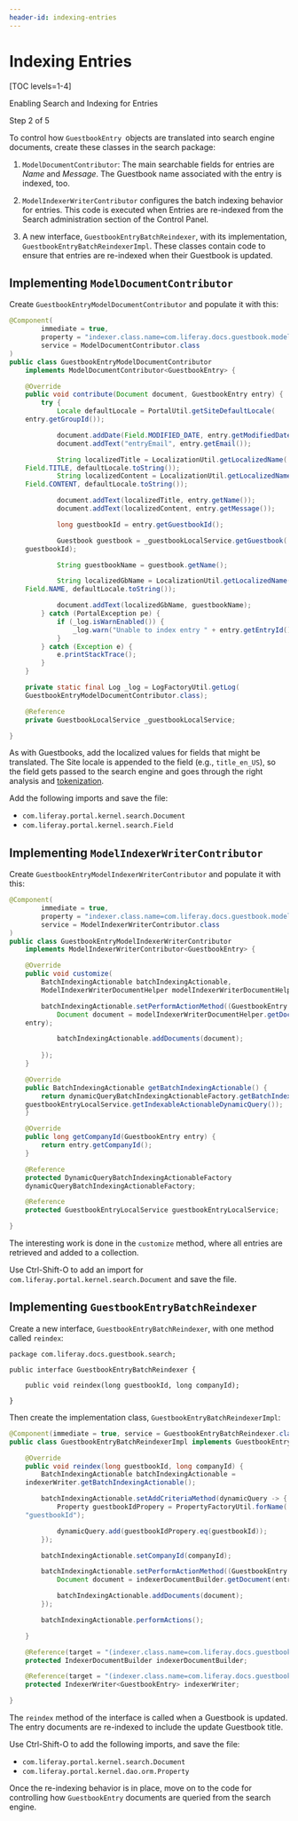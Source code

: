 ```yaml
---
header-id: indexing-entries
---
```


# Indexing Entries

[TOC levels=1-4]

<div class="learn-path-step row">
    <p id="stepTitle">Enabling Search and Indexing for Entries</p><p>Step 2 of 5</p>
</div>

To control how `GuestbookEntry `objects are translated into search engine
documents, create these classes in the search package:

1.  `ModelDocumentContributor`: The main searchable fields for entries are
    _Name_ and _Message_. The Guestbook name associated with the entry is
    indexed, too.

2.  `ModelIndexerWriterContributor` configures the batch indexing behavior for
    entries. This code is executed when Entries are re-indexed from the
    Search administration section of the Control Panel.

3.  A new interface, `GuestbookEntryBatchReindexer`, with its implementation,
    `GuestbookEntryBatchReindexerImpl`. These classes contain code to ensure
    that entries are re-indexed when their Guestbook is updated.

## Implementing `ModelDocumentContributor`

Create `GuestbookEntryModelDocumentContributor` and populate it with this:

```java
@Component(
        immediate = true,
        property = "indexer.class.name=com.liferay.docs.guestbook.model.GuestbookEntry",
        service = ModelDocumentContributor.class
)
public class GuestbookEntryModelDocumentContributor
    implements ModelDocumentContributor<GuestbookEntry> {

    @Override
    public void contribute(Document document, GuestbookEntry entry) {
        try {
            Locale defaultLocale = PortalUtil.getSiteDefaultLocale(
    entry.getGroupId());

            document.addDate(Field.MODIFIED_DATE, entry.getModifiedDate());
            document.addText("entryEmail", entry.getEmail());

            String localizedTitle = LocalizationUtil.getLocalizedName(
    Field.TITLE, defaultLocale.toString());
            String localizedContent = LocalizationUtil.getLocalizedName(
    Field.CONTENT, defaultLocale.toString());

            document.addText(localizedTitle, entry.getName());
            document.addText(localizedContent, entry.getMessage());

            long guestbookId = entry.getGuestbookId();

            Guestbook guestbook = _guestbookLocalService.getGuestbook(
    guestbookId);

            String guestbookName = guestbook.getName();

            String localizedGbName = LocalizationUtil.getLocalizedName(
    Field.NAME, defaultLocale.toString());

            document.addText(localizedGbName, guestbookName);
        } catch (PortalException pe) {
            if (_log.isWarnEnabled()) {
                _log.warn("Unable to index entry " + entry.getEntryId(), pe);
            }
        } catch (Exception e) {
            e.printStackTrace();
        }
    }

    private static final Log _log = LogFactoryUtil.getLog(
    GuestbookEntryModelDocumentContributor.class);

    @Reference
    private GuestbookLocalService _guestbookLocalService;

}
```

As with Guestbooks, add the localized values for fields that might be
translated. The Site locale is appended to the field (e.g., `title_en_US`), so
the field gets passed to the search engine and goes through the right analysis
and
[tokenization](https://www.elastic.co/guide/en/elasticsearch/reference/2.4/analysis-tokenizers.html). 

Add the following imports and save the file: 

- `com.liferay.portal.kernel.search.Document`
- `com.liferay.portal.kernel.search.Field`

## Implementing `ModelIndexerWriterContributor`

Create `GuestbookEntryModelIndexerWriterContributor` and populate it with this:

```java
@Component(
        immediate = true,
        property = "indexer.class.name=com.liferay.docs.guestbook.model.GuestbookEntry",
        service = ModelIndexerWriterContributor.class
)
public class GuestbookEntryModelIndexerWriterContributor
    implements ModelIndexerWriterContributor<GuestbookEntry> {

    @Override
    public void customize(
        BatchIndexingActionable batchIndexingActionable,
        ModelIndexerWriterDocumentHelper modelIndexerWriterDocumentHelper) {

        batchIndexingActionable.setPerformActionMethod((GuestbookEntry entry) -> {
            Document document = modelIndexerWriterDocumentHelper.getDocument(
    entry);

            batchIndexingActionable.addDocuments(document);
            
        });
    }

    @Override
    public BatchIndexingActionable getBatchIndexingActionable() {
        return dynamicQueryBatchIndexingActionableFactory.getBatchIndexingActionable(
    guestbookEntryLocalService.getIndexableActionableDynamicQuery());
    }

    @Override
    public long getCompanyId(GuestbookEntry entry) {
        return entry.getCompanyId();
    }

    @Reference
    protected DynamicQueryBatchIndexingActionableFactory
    dynamicQueryBatchIndexingActionableFactory;

    @Reference
    protected GuestbookEntryLocalService guestbookEntryLocalService;

}
```

The interesting work is done in the `customize` method, where all entries are
retrieved and added to a collection. 

Use Ctrl-Shift-O to add an import for
`com.liferay.portal.kernel.search.Document` and save the file. 

## Implementing `GuestbookEntryBatchReindexer`

Create a new interface, `GuestbookEntryBatchReindexer`, with one method called
`reindex`:


    package com.liferay.docs.guestbook.search;

    public interface GuestbookEntryBatchReindexer {

        public void reindex(long guestbookId, long companyId);

    }

Then create the implementation class, `GuestbookEntryBatchReindexerImpl`:

```java
@Component(immediate = true, service = GuestbookEntryBatchReindexer.class)
public class GuestbookEntryBatchReindexerImpl implements GuestbookEntryBatchReindexer {

    @Override
    public void reindex(long guestbookId, long companyId) {
        BatchIndexingActionable batchIndexingActionable =
    indexerWriter.getBatchIndexingActionable();

        batchIndexingActionable.setAddCriteriaMethod(dynamicQuery -> {
            Property guestbookIdPropery = PropertyFactoryUtil.forName(
    "guestbookId");

            dynamicQuery.add(guestbookIdPropery.eq(guestbookId));
        });

        batchIndexingActionable.setCompanyId(companyId);

        batchIndexingActionable.setPerformActionMethod((GuestbookEntry entry) -> {
            Document document = indexerDocumentBuilder.getDocument(entry);

            batchIndexingActionable.addDocuments(document);
        });

        batchIndexingActionable.performActions();

    }

    @Reference(target = "(indexer.class.name=com.liferay.docs.guestbook.model.GuestbookEntry)")
    protected IndexerDocumentBuilder indexerDocumentBuilder;

    @Reference(target = "(indexer.class.name=com.liferay.docs.guestbook.model.GuestbookEntry)")
    protected IndexerWriter<GuestbookEntry> indexerWriter;

}
```

The `reindex` method of the interface is called when a Guestbook is updated.
The entry documents are re-indexed to include the update Guestbook title.

Use Ctrl-Shift-O to add the following imports, and save the file: 

- `com.liferay.portal.kernel.search.Document`
- `com.liferay.portal.kernel.dao.orm.Property`

Once the re-indexing behavior is in place, move on to the code for controlling
how `GuestbookEntry` documents are queried from the search engine.

